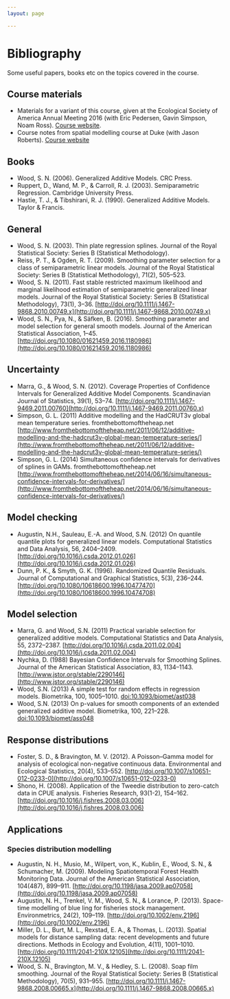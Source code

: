 ```yaml
---
layout: page

---
```


# Bibliography


Some useful papers, books etc on the topics covered in the course.

## Course materials

- Materials for a variant of this course, given at the Ecological Society of America Annual Meeting 2016 (with Eric Pedersen, Gavin Simpson, Noam Ross). [Course website](https://eric-pedersen.github.io/mgcv-esa-workshop/).
- Course notes from spatial modelling course at Duke (with Jason Roberts). [Course website](http://distancesampling.org/workshops/duke-spatial-2015)

## Books


- Wood, S. N. (2006). Generalized Additive Models. CRC Press.
- Ruppert, D., Wand, M. P., & Carroll, R. J. (2003). Semiparametric Regression. Cambridge University Press.
- Hastie, T. J., & Tibshirani, R. J. (1990). Generalized Additive Models. Taylor & Francis.


## General


- Wood, S. N. (2003). Thin plate regression splines. Journal of the Royal Statistical Society: Series B (Statistical Methodology).
- Reiss, P. T., & Ogden, R. T. (2009). Smoothing parameter selection for a class of semiparametric linear models. Journal of the Royal Statistical Society: Series B (Statistical Methodology), 71(2), 505–523.
- Wood, S. N. (2011). Fast stable restricted maximum likelihood and marginal likelihood estimation of semiparametric generalized linear models. Journal of the Royal Statistical Society: Series B (Statistical Methodology), 73(1), 3–36. [http://doi.org/10.1111/j.1467-9868.2010.00749.x](http://doi.org/10.1111/j.1467-9868.2010.00749.x)
- Wood, S. N., Pya, N., & Säfken, B. (2016). Smoothing parameter and model selection for general smooth models. Journal of the American Statistical Association, 1–45. [http://doi.org/10.1080/01621459.2016.1180986](http://doi.org/10.1080/01621459.2016.1180986)



## Uncertainty

- Marra, G., & Wood, S. N. (2012). Coverage Properties of Confidence Intervals for Generalized Additive Model Components. Scandinavian Journal of Statistics, 39(1), 53–74. [http://doi.org/10.1111/j.1467-9469.2011.00760](http://doi.org/10.1111/j.1467-9469.2011.00760.x)
- Simpson, G. L. (2011) Additive modelling and the HadCRUT3v global mean temperature series. fromthebottomoftheheap.net [http://www.fromthebottomoftheheap.net/2011/06/12/additive-modelling-and-the-hadcrut3v-global-mean-temperature-series/](http://www.fromthebottomoftheheap.net/2011/06/12/additive-modelling-and-the-hadcrut3v-global-mean-temperature-series/)
- Simpson, G. L. (2014) Simultaneous confidence intervals for derivatives of splines in GAMs. fromthebottomoftheheap.net [http://www.fromthebottomoftheheap.net/2014/06/16/simultaneous-confidence-intervals-for-derivatives/](http://www.fromthebottomoftheheap.net/2014/06/16/simultaneous-confidence-intervals-for-derivatives/)


## Model checking

- Augustin, N.H., Sauleau, E.-A. and Wood, S.N. (2012) On quantile quantile plots for generalized linear models. Computational Statistics and Data Analysis, 56, 2404–2409. [http://doi.org/10.1016/j.csda.2012.01.026](http://doi.org/10.1016/j.csda.2012.01.026)
- Dunn, P. K., & Smyth, G. K. (1996). Randomized Quantile Residuals. Journal of Computational and Graphical Statistics, 5(3), 236–244. [http://doi.org/10.1080/10618600.1996.10477470](http://doi.org/10.1080/10618600.1996.10474708)

## Model selection

- Marra, G. and Wood, S.N. (2011) Practical variable selection for generalized additive models. Computational Statistics and Data Analysis, 55, 2372–2387. [http://doi.org/10.1016/j.csda.2011.02.004](http://doi.org/10.1016/j.csda.2011.02.004)
- Nychka, D. (1988) Bayesian Confidence Intervals for Smoothing Splines. Journal of the American Statistical Association, 83, 1134–1143. [http://www.jstor.org/stable/2290146](http://www.jstor.org/stable/2290146)
- Wood, S.N. (2013) A simple test for random effects in regression models. Biometrika, 100, 1005–1010. [doi:10.1093/biomet/ast038](http://doi.org/10.1093/biomet/ast038)
- Wood, S.N. (2013) On p-values for smooth components of an extended generalized additive model. Biometrika, 100, 221–228. [doi:10.1093/biomet/ass048](http://doi.org/10.1093/biomet/ass048)

## Response distributions

- Foster, S. D., & Bravington, M. V. (2012). A Poisson–Gamma model for analysis of ecological non-negative continuous data. Environmental and Ecological Statistics, 20(4), 533–552. [http://doi.org/10.1007/s10651-012-0233-0](http://doi.org/10.1007/s10651-012-0233-0)
- Shono, H. (2008). Application of the Tweedie distribution to zero-catch data in CPUE analysis. Fisheries Research, 93(1-2), 154–162. [http://doi.org/10.1016/j.fishres.2008.03.006](http://doi.org/10.1016/j.fishres.2008.03.006)


## Applications


### Species distribution modelling

- Augustin, N. H., Musio, M., Wilpert, von, K., Kublin, E., Wood, S. N., & Schumacher, M. (2009). Modeling Spatiotemporal Forest Health Monitoring Data. Journal of the American Statistical Association, 104(487), 899–911. [http://doi.org/10.1198/jasa.2009.ap07058](http://doi.org/10.1198/jasa.2009.ap07058)
- Augustin, N. H., Trenkel, V. M., Wood, S. N., & Lorance, P. (2013). Space-time modelling of blue ling for fisheries stock management. Environmetrics, 24(2), 109–119. [http://doi.org/10.1002/env.2196](http://doi.org/10.1002/env.2196)
- Miller, D. L., Burt, M. L., Rexstad, E. A., & Thomas, L. (2013). Spatial models for distance sampling data: recent developments and future directions. Methods in Ecology and Evolution, 4(11), 1001–1010. [http://doi.org/10.1111/2041-210X.12105](http://doi.org/10.1111/2041-210X.12105)
- Wood, S. N., Bravington, M. V., & Hedley, S. L. (2008). Soap film smoothing. Journal of the Royal Statistical Society: Series B (Statistical Methodology), 70(5), 931–955. [http://doi.org/10.1111/j.1467-9868.2008.00665.x](http://doi.org/10.1111/j.1467-9868.2008.00665.x)


